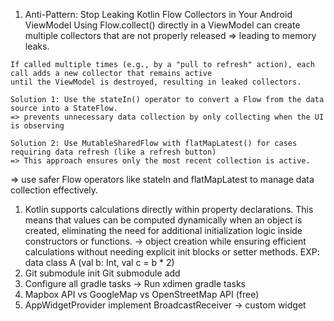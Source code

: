 1. Anti-Pattern: Stop Leaking Kotlin Flow Collectors in Your Android ViewModel
Using Flow.collect() directly in a ViewModel can create multiple collectors that are not properly released
=> leading to memory leaks.

```
If called multiple times (e.g., by a "pull to refresh" action), each call adds a new collector that remains active
until the ViewModel is destroyed, resulting in leaked collectors.

Solution 1: Use the stateIn() operator to convert a Flow from the data source into a StateFlow.
=> prevents unnecessary data collection by only collecting when the UI is observing

Solution 2: Use MutableSharedFlow with flatMapLatest() for cases requiring data refresh (like a refresh button)
=> This approach ensures only the most recent collection is active.

```

=>  use safer Flow operators like stateIn and flatMapLatest to manage data collection effectively.

1. Kotlin supports calculations directly within property declarations. This means that values can be computed dynamically when
an object is created, eliminating the need for additional initialization logic inside constructors or functions.
-> object creation while ensuring efficient calculations without needing explicit init blocks or setter methods.
EXP: data class A (val b: Int, val c = b * 2)
3. Git submodule init
Git submodule add <URL>
4. Configure all gradle tasks -> Run xdimen gradle tasks
5. Mapbox API vs GoogleMap vs OpenStreetMap API (free)
6. AppWidgetProvider implement BroadcastReceiver -> custom widget